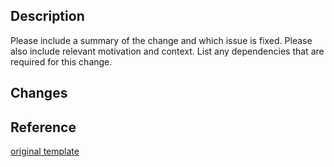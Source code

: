 ## Description

Please include a summary of the change and which issue is fixed. Please also include relevant motivation and context. List any dependencies that are required for this change.

## Changes

## Reference

[original template](https://github.com/embeddedartistry/templates/blob/master/oss_docs/PULL_REQUEST_TEMPLATE/pull_request_template.md)